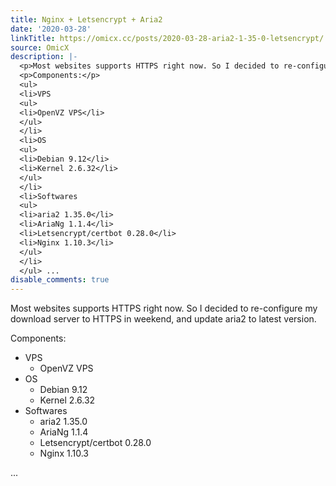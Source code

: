 ```yaml
---
title: Nginx + Letsencrypt + Aria2
date: '2020-03-28'
linkTitle: https://omicx.cc/posts/2020-03-28-aria2-1-35-0-letsencrypt/
source: OmicX
description: |-
  <p>Most websites supports HTTPS right now. So I decided to re-configure my download server to HTTPS in weekend, and update aria2 to latest version.</p>
  <p>Components:</p>
  <ul>
  <li>VPS
  <ul>
  <li>OpenVZ VPS</li>
  </ul>
  </li>
  <li>OS
  <ul>
  <li>Debian 9.12</li>
  <li>Kernel 2.6.32</li>
  </ul>
  </li>
  <li>Softwares
  <ul>
  <li>aria2 1.35.0</li>
  <li>AriaNg 1.1.4</li>
  <li>Letsencrypt/certbot 0.28.0</li>
  <li>Nginx 1.10.3</li>
  </ul>
  </li>
  </ul> ...
disable_comments: true
---
```

<p>Most websites supports HTTPS right now. So I decided to re-configure my download server to HTTPS in weekend, and update aria2 to latest version.</p>
<p>Components:</p>
<ul>
<li>VPS
<ul>
<li>OpenVZ VPS</li>
</ul>
</li>
<li>OS
<ul>
<li>Debian 9.12</li>
<li>Kernel 2.6.32</li>
</ul>
</li>
<li>Softwares
<ul>
<li>aria2 1.35.0</li>
<li>AriaNg 1.1.4</li>
<li>Letsencrypt/certbot 0.28.0</li>
<li>Nginx 1.10.3</li>
</ul>
</li>
</ul> ...